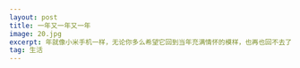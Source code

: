 ```yaml
---
layout: post
title: 一年又一年又一年
image: 20.jpg
excerpt: 年就像小米手机一样，无论你多么希望它回到当年充满情怀的模样，也再也回不去了
tag: 生活
---
```

